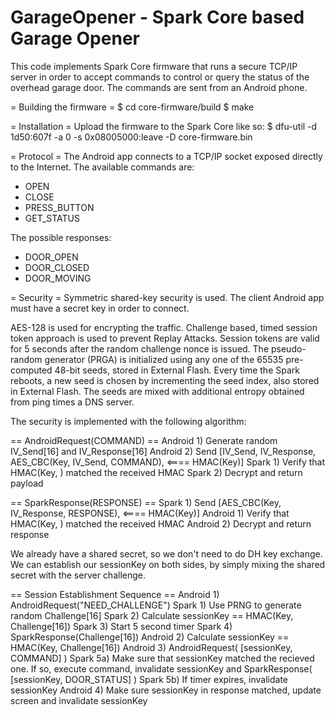 GarageOpener - Spark Core based Garage Opener
========================

This code implements Spark Core firmware that runs a secure TCP/IP server in order to accept commands to control or query the status of the overhead garage door. The commands are sent from an Android phone.

= Building the firmware =
 $ cd core-firmware/build
 $ make

= Installation =
Upload the firmware to the Spark Core like so:
 $ dfu-util -d 1d50:607f -a 0 -s 0x08005000:leave -D core-firmware.bin


= Protocol =
The Android app connects to a TCP/IP socket exposed directly to the Internet. The available commands are:
 - OPEN
 - CLOSE
 - PRESS_BUTTON
 - GET_STATUS

The possible responses:
 - DOOR_OPEN
 - DOOR_CLOSED
 - DOOR_MOVING

= Security =
Symmetric shared-key security is used. The client Android app must have a secret key in order to connect. 

AES-128 is used for encrypting the traffic. Challenge based, timed session token approach is used to prevent Replay Attacks. Session tokens are valid for 5 seconds after the random challenge nonce is issued. The pseudo-random generator (PRGA) is initialized using any one of the 65535 pre-computed 48-bit seeds, stored in External Flash. Every time the Spark reboots, a new seed is chosen by incrementing the seed index, also stored in External Flash. The seeds are mixed with additional entropy obtained from ping times a DNS server.

The security is implemented with the following algorithm:

== AndroidRequest(COMMAND) == 
Android 1) Generate random IV_Send[16] and IV_Response[16]
Android 2) Send [IV_Send, IV_Response, AES_CBC(Key, IV_Send, COMMAND), <==== HMAC(Key)]
Spark 1) Verify that HMAC(Key, <payload>) matched the received HMAC
Spark 2) Decrypt and return payload

== SparkResponse(RESPONSE) == 
Spark 1) Send [AES_CBC(Key, IV_Response, RESPONSE), <==== HMAC(Key)]
Android 1) Verify that HMAC(Key, <payload>) matched the received HMAC
Android 2) Decrypt and return response

We already have a shared secret, so we don't need to do DH key exchange. We can establish our sessionKey on both sides, by simply mixing the shared secret with the server challenge.

== Session Establishment Sequence == 
Android 1) AndroidRequest("NEED_CHALLENGE")
Spark 1) Use PRNG to generate random Challenge[16]
Spark 2) Calculate sessionKey == HMAC(Key, Challenge[16])
Spark 3) Start 5 second timer
Spark 4) SparkResponse(Challenge[16])
Android 2) Calculate sessionKey == HMAC(Key, Challenge[16])
Android 3) AndroidRequest( [sessionKey, COMMAND] )
Spark 5a) Make sure that sessionKey matched the recieved one. If so, execute command, invalidate sessionKey and SparkResponse( [sessionKey, DOOR_STATUS] )
Spark 5b) If timer expires, invalidate sessionKey
Android 4) Make sure sessionKey in response matched, update screen and invalidate sessionKey

